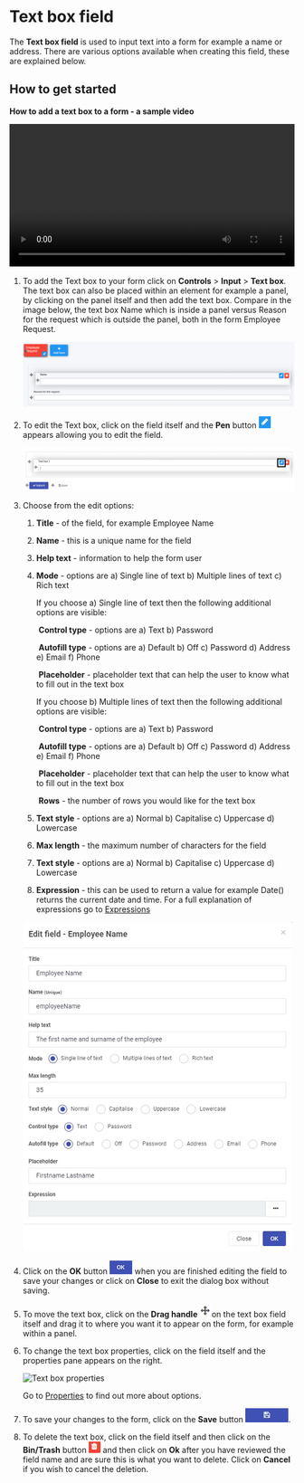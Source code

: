 # Text box field

The **Text box field** is used to input text into a form for example a name or address. There are various options available when creating this field, these are explained below.


## How to get started
**How to add a text box to a form - a sample video**

<video title="How to add a text box to a form" width="100%" style="width:100%" controls="controls">
    <source src="/videos/textbox.mp4" type="video/mp4">
</video>


1. To add the Text box to your form click on **Controls** > **Input** > **Text box**. The text box can also be placed within an element for example a panel, by clicking on the panel itself and then add the text box. Compare in the image below, the text box Name which is inside a panel versus Reason for the request which is outside the panel, both in the form Employee Request.

   ![Text boxes inside and outside a panel](images/textboxinout.png)

2. To edit the Text box, click on the field itself and the **Pen** button ![Pen icon](images/penicon.png) appears allowing you to edit the field.

   ![Edit text box](images/edittextbox.png)

3. Choose from the edit options:

   1. **Title** - of the field, for example Employee Name

   2. **Name** - this is a unique name for the field

   3. **Help text** - information to help the form user

   4. **Mode** - options are a) Single line of text b) Multiple lines of text c) Rich text

      If you choose a) Single line of text then the following additional options are visible:

      ​		**Control type** - options are a) Text b) Password

      ​		**Autofill type** - options are a) Default b) Off c) Password d) Address e) Email f) Phone

      ​		**Placeholder** - placeholder text that can help the user to know what to fill out in the text box

      If you choose b) Multiple lines of text then the following additional options are visible:

      ​		**Control type** - options are a) Text b) Password

      ​		**Autofill type** - options are a) Default b) Off c) Password d) Address e) Email f) Phone

      ​		**Placeholder** - placeholder text that can help the user to know what to fill out in the text box

      ​		**Rows** - the number of rows you would like for the text box

   5. **Text style** - options are a) Normal b) Capitalise c) Uppercase d) Lowercase

   6. **Max length** - the maximum number of characters for the field

   7. **Text style** - options are a) Normal b) Capitalise c) Uppercase d) Lowercase

   8. **Expression** - this can be used to return a value for example Date() returns the current date and time. For a full explanation of expressions go to [Expressions](platform/expressions.md) 

     ![Example of text box options](images/textboxfilled.png)

4. Click on the **OK** button ![OK button](images/ok.png) when you are finished editing the field to save your changes or click on **Close** to exit the dialog box without saving.

4. To move the text box, click on the **Drag handle** ![Move button](images/move.png)on the text box field itself and drag it to where you want it to appear on the form, for example within a panel. 

6. To change the text box properties, click on the field itself and the properties pane appears on the right.

   ![Text box properties](C:\Kianda\docs-dev\fields\input\textbox.assets\textboxproperties.png)

   Go to [Properties](field/properties.md) to find out more about options.

5. To save your changes to the form, click on the **Save** button ![Save button](images/saveprocess.png). 

7. To delete the text box, click on the field itself and then click on the **Bin/Trash** button ![Bin or Trash icon](images/binicon.png) and then click on **Ok** after you have reviewed the field name and are sure this is what you want to delete. Click on **Cancel** if you wish to cancel the deletion.

   



